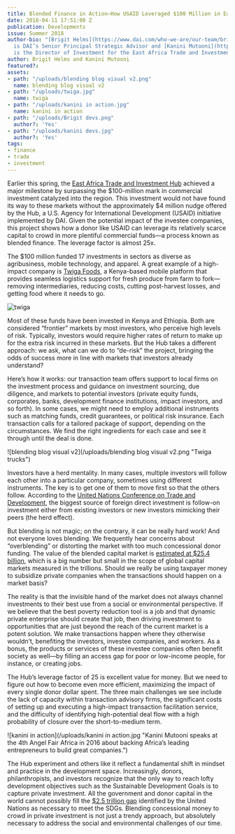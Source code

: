 ```yaml
---
title: Blended Finance in Action—How USAID Leveraged $100 Million in East Africa
date: 2018-04-11 17:51:00 Z
publication: Developments
issue: Summer 2018
author-bio: "[Brigit Helms](https://www.dai.com/who-we-are/our-team/brigit-helms)
  is DAI’s Senior Principal Strategic Advisor and [Kanini Mutooni](https://www.linkedin.com/in/kaninimutooni/)
  is the Director of Investment for the East Africa Trade and Investment Hub."
author: Brigit Helms and Kanini Mutooni
featured?: 
assets:
- path: "/uploads/blending blog visual v2.png"
  name: blending blog visual v2
- path: "/uploads/twiga.jpg"
  name: twiga
- path: "/uploads/kanini in action.jpg"
  name: kanini in action
- path: "/uploads/Brigit devs.png"
  author?: 'Yes'
- path: "/uploads/kanini devs.jpg"
  author?: 'Yes'
tags:
- finance
- trade
- investment
---
```


Earlier this spring, the [East Africa Trade and Investment Hub](https://www.dai.com/our-work/projects/east-africa-trade-and-investment-hub-tih) achieved a major milestone by surpassing the $100-million mark in commercial investment catalyzed into the region. This investment would not have found its way to these markets without the approximately $4 million nudge offered by the Hub, a U.S. Agency for International Development (USAID) initiative implemented by DAI. Given the potential impact of the investee companies, this project shows how a donor like USAID can leverage its relatively scarce capital to crowd in more plentiful commercial funds—a process known as blended finance. The leverage factor is almost 25x.





The $100 million funded 17 investments in sectors as diverse as agribusiness, mobile technology, and apparel. A great example of a high-impact company is [Twiga Foods](http://twigafoods.com/), a Kenya-based mobile platform that provides seamless logistics support for fresh produce from farm to fork—removing intermediaries, reducing costs, cutting post-harvest losses, and getting food where it needs to go.

![twiga](/uploads/twiga.jpg) 

Most of these funds have been invested in Kenya and Ethiopia. Both are considered “frontier” markets by most investors, who perceive high levels of risk. Typically, investors would require higher rates of return to make up for the extra risk incurred in these markets. But the Hub takes a different approach: we ask, what can we do to “de-risk” the project, bringing the odds of success more in line with markets that investors already understand?

Here’s how it works: our transaction team offers support to local firms on the investment process and guidance on investment sourcing, due diligence, and markets to potential investors (private equity funds, corporates, banks, development finance institutions, impact investors, and so forth). In some cases, we might need to employ additional instruments such as matching funds, credit guarantees, or political risk insurance. Each transaction calls for a tailored package of support, depending on the circumstances. We find the right ingredients for each case and see it through until the deal is done.

![blending blog visual v2](/uploads/blending blog visual v2.png "Twiga trucks") 

Investors have a herd mentality. In many cases, multiple investors will follow each other into a particular company, sometimes using different instruments. The key is to get one of them to move first so that the others follow. According to the [United Nations Conference on Trade and Development](http://unctad.org/en/Pages/Home.aspx), the biggest source of foreign direct investment is follow-on investment either from existing investors or new investors mimicking their peers (the herd effect). 

But blending is not magic; on the contrary, it can be really hard work! 
And not everyone loves blending. We frequently hear concerns about “overblending” or distorting the market with too much concessional donor funding. The value of the blended capital market is [estimated at $25.4 billion](http://www3.weforum.org/docs/WEF_Blended_Finance_Insights_Investments_Vehicles_Facilities_report_2016.pdf), which is a big number but small in the scope of global capital markets measured in the trillions. Should we really be using taxpayer money to subsidize private companies when the transactions should happen on a market basis? 

The reality is that the invisible hand of the market does not always channel investments to their best use from a social or environmental perspective. If we believe that the best poverty reduction tool is a job and that dynamic private enterprise should create that job, then driving investment to opportunities that are just beyond the reach of the current market is a potent solution. We make transactions happen where they otherwise wouldn’t, benefiting the investors, investee companies, and workers. As a bonus, the products or services of these investee companies often benefit society as well—by filling an access gap for poor or low-income people, for instance, or creating jobs.

The Hub’s leverage factor of 25 is excellent value for money. But we need to figure out how to become even more efficient, maximizing the impact of every single donor dollar spent. The three main challenges we see include the lack of capacity within transaction advisory firms, the significant costs of setting up and executing a high-impact transaction facilitation service, and the difficulty of identifying high-potential deal flow with a high probability of closure over the short-to-medium term.

![kanini in action](/uploads/kanini in action.jpg "Kanini Mutooni speaks at the 4th Angel Fair Africa in 2016 about backing Africa’s leading entrepreneurs to build great companies.") 

The Hub experiment and others like it reflect a fundamental shift in mindset and practice in the development space. Increasingly, donors, philanthropists, and investors recognize that the only way to reach lofty development objectives such as the Sustainable Development Goals is to capture private investment. All the government and donor capital in the world cannot possibly fill the [$2.5 trillion gap](http://unctad.org/en/pages/PressRelease.aspx?OriginalVersionID=194) identified by the United Nations as necessary to meet the SDGs. Blending concessional money to crowd in private investment is not just a trendy approach, but absolutely necessary to address the social and environmental challenges of our time.
